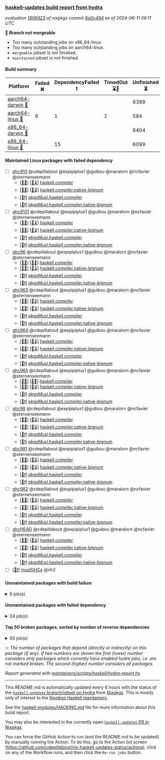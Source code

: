 ### [haskell-updates build report from hydra](https://hydra.nixos.org/jobset/nixpkgs/haskell-updates)
*evaluation [1806923](https://hydra.nixos.org/eval/1806923) of nixpkgs commit [8a0c494](https://github.com/NixOS/nixpkgs/commits/8a0c4944e56f445d53c8f16f5ffcb86edd946452) as of 2024-06-11 06:11 UTC*

🔴 **Branch not mergeable**
  * Too many outstanding jobs on x86_64-linux.
  * Too many outstanding jobs on aarch64-linux.
  * `mergeable` jobset is not finished.
  * `maintained` jobset is not finished.

#### Build summary

 | Platform | Failed ❌ | DependencyFailed ❗ | TimedOut ⌛🚫 | Unfinished ⏳ | Success ✅ | 
 | --- | --- | --- | --- | --- | --- | 
 | [aarch64-darwin 🍏](https://hydra.nixos.org/eval/1806923?filter=.aarch64-darwin) |  |  |  | 6389 | 2 | 
 | [aarch64-linux 📱](https://hydra.nixos.org/eval/1806923?filter=.aarch64-linux) | 6 | 1 | 2 | 584 | 5888 | 
 | [x86_64-darwin 🍎](https://hydra.nixos.org/eval/1806923?filter=.x86_64-darwin) |  |  |  | 6404 | 3 | 
 | [x86_64-linux 🐧](https://hydra.nixos.org/eval/1806923?filter=.x86_64-linux) |  | 15 |  | 6099 | 424 | 
#### Maintained Linux packages with failed dependency
- [ ] [ghc910](https://hydra.nixos.org/eval/1806923?filter=ghc910) @cdepillabout @expipiplus1 @guibou @maralorn @ncfavier @sternenseemann
  - [[📱✅]](https://hydra.nixos.org/build/262668985) [[🐧⏳]](https://hydra.nixos.org/build/262659595) [haskell.compiler](https://hydra.nixos.org/eval/1806923?filter=haskell.compiler.ghc910)
  - [[📱✅]](https://hydra.nixos.org/build/262664456) [[🐧⏳]](https://hydra.nixos.org/build/262670418) [haskell.compiler.native-bignum](https://hydra.nixos.org/eval/1806923?filter=haskell.compiler.native-bignum.ghc910)
  -  [[🐧❗]](https://hydra.nixos.org/build/262653115) [pkgsMusl.haskell.compiler](https://hydra.nixos.org/eval/1806923?filter=pkgsMusl.haskell.compiler.ghc910)
  -  [[🐧❗]](https://hydra.nixos.org/build/262666274) [pkgsMusl.haskell.compiler.native-bignum](https://hydra.nixos.org/eval/1806923?filter=pkgsMusl.haskell.compiler.native-bignum.ghc910)
- [ ] [ghc9101](https://hydra.nixos.org/eval/1806923?filter=ghc9101) @cdepillabout @expipiplus1 @guibou @maralorn @ncfavier @sternenseemann
  - [[📱✅]](https://hydra.nixos.org/build/262672603) [[🐧⏳]](https://hydra.nixos.org/build/262656991) [haskell.compiler](https://hydra.nixos.org/eval/1806923?filter=haskell.compiler.ghc9101)
  - [[📱✅]](https://hydra.nixos.org/build/262657693) [[🐧⏳]](https://hydra.nixos.org/build/262670287) [haskell.compiler.native-bignum](https://hydra.nixos.org/eval/1806923?filter=haskell.compiler.native-bignum.ghc9101)
  -  [[🐧❗]](https://hydra.nixos.org/build/262668291) [pkgsMusl.haskell.compiler](https://hydra.nixos.org/eval/1806923?filter=pkgsMusl.haskell.compiler.ghc9101)
  -  [[🐧❗]](https://hydra.nixos.org/build/262656759) [pkgsMusl.haskell.compiler.native-bignum](https://hydra.nixos.org/eval/1806923?filter=pkgsMusl.haskell.compiler.native-bignum.ghc9101)
- [ ] [ghc96](https://hydra.nixos.org/eval/1806923?filter=ghc96) @cdepillabout @expipiplus1 @guibou @maralorn @ncfavier @sternenseemann
  - [[📱✅]](https://hydra.nixos.org/build/262652134) [[🐧✅]](https://hydra.nixos.org/build/262649803) [haskell.compiler](https://hydra.nixos.org/eval/1806923?filter=haskell.compiler.ghc96)
  - [[📱✅]](https://hydra.nixos.org/build/262665569) [[🐧⏳]](https://hydra.nixos.org/build/262648675) [haskell.compiler.native-bignum](https://hydra.nixos.org/eval/1806923?filter=haskell.compiler.native-bignum.ghc96)
  -  [[🐧❗]](https://hydra.nixos.org/build/262649143) [pkgsMusl.haskell.compiler](https://hydra.nixos.org/eval/1806923?filter=pkgsMusl.haskell.compiler.ghc96)
  -  [[🐧❗]](https://hydra.nixos.org/build/262656483) [pkgsMusl.haskell.compiler.native-bignum](https://hydra.nixos.org/eval/1806923?filter=pkgsMusl.haskell.compiler.native-bignum.ghc96)
- [ ] [ghc963](https://hydra.nixos.org/eval/1806923?filter=ghc963) @cdepillabout @expipiplus1 @guibou @maralorn @ncfavier @sternenseemann
  - [[📱✅]](https://hydra.nixos.org/build/262657790) [[🐧⏳]](https://hydra.nixos.org/build/262672709) [haskell.compiler](https://hydra.nixos.org/eval/1806923?filter=haskell.compiler.ghc963)
  - [[📱✅]](https://hydra.nixos.org/build/262663211) [[🐧⏳]](https://hydra.nixos.org/build/262647932) [haskell.compiler.native-bignum](https://hydra.nixos.org/eval/1806923?filter=haskell.compiler.native-bignum.ghc963)
  -  [[🐧❗]](https://hydra.nixos.org/build/262664681) [pkgsMusl.haskell.compiler](https://hydra.nixos.org/eval/1806923?filter=pkgsMusl.haskell.compiler.ghc963)
  -  [[🐧❗]](https://hydra.nixos.org/build/262672292) [pkgsMusl.haskell.compiler.native-bignum](https://hydra.nixos.org/eval/1806923?filter=pkgsMusl.haskell.compiler.native-bignum.ghc963)
- [ ] [ghc964](https://hydra.nixos.org/eval/1806923?filter=ghc964) @cdepillabout @expipiplus1 @guibou @maralorn @ncfavier @sternenseemann
  - [[📱✅]](https://hydra.nixos.org/build/262666305) [[🐧⏳]](https://hydra.nixos.org/build/262672282) [haskell.compiler](https://hydra.nixos.org/eval/1806923?filter=haskell.compiler.ghc964)
  - [[📱✅]](https://hydra.nixos.org/build/262674040) [[🐧⏳]](https://hydra.nixos.org/build/262664353) [haskell.compiler.native-bignum](https://hydra.nixos.org/eval/1806923?filter=haskell.compiler.native-bignum.ghc964)
  -  [[🐧❗]](https://hydra.nixos.org/build/262655458) [pkgsMusl.haskell.compiler](https://hydra.nixos.org/eval/1806923?filter=pkgsMusl.haskell.compiler.ghc964)
  -  [[🐧❗]](https://hydra.nixos.org/build/262664731) [pkgsMusl.haskell.compiler.native-bignum](https://hydra.nixos.org/eval/1806923?filter=pkgsMusl.haskell.compiler.native-bignum.ghc964)
- [ ] [ghc965](https://hydra.nixos.org/eval/1806923?filter=ghc965) @cdepillabout @expipiplus1 @guibou @maralorn @ncfavier @sternenseemann
  - [[📱✅]](https://hydra.nixos.org/build/262668397) [[🐧✅]](https://hydra.nixos.org/build/262671980) [haskell.compiler](https://hydra.nixos.org/eval/1806923?filter=haskell.compiler.ghc965)
  - [[📱✅]](https://hydra.nixos.org/build/262657761) [[🐧⏳]](https://hydra.nixos.org/build/262661853) [haskell.compiler.native-bignum](https://hydra.nixos.org/eval/1806923?filter=haskell.compiler.native-bignum.ghc965)
  -  [[🐧❗]](https://hydra.nixos.org/build/262664962) [pkgsMusl.haskell.compiler](https://hydra.nixos.org/eval/1806923?filter=pkgsMusl.haskell.compiler.ghc965)
  -  [[🐧❗]](https://hydra.nixos.org/build/262668226) [pkgsMusl.haskell.compiler.native-bignum](https://hydra.nixos.org/eval/1806923?filter=pkgsMusl.haskell.compiler.native-bignum.ghc965)
- [ ] [ghc98](https://hydra.nixos.org/eval/1806923?filter=ghc98) @cdepillabout @expipiplus1 @guibou @maralorn @ncfavier @sternenseemann
  - [[📱✅]](https://hydra.nixos.org/build/262673169) [[🐧⏳]](https://hydra.nixos.org/build/262650294) [haskell.compiler](https://hydra.nixos.org/eval/1806923?filter=haskell.compiler.ghc98)
  - [[📱✅]](https://hydra.nixos.org/build/262665316) [[🐧⏳]](https://hydra.nixos.org/build/262665090) [haskell.compiler.native-bignum](https://hydra.nixos.org/eval/1806923?filter=haskell.compiler.native-bignum.ghc98)
  -  [[🐧❗]](https://hydra.nixos.org/build/262667784) [pkgsMusl.haskell.compiler](https://hydra.nixos.org/eval/1806923?filter=pkgsMusl.haskell.compiler.ghc98)
  -  [[🐧❗]](https://hydra.nixos.org/build/262670966) [pkgsMusl.haskell.compiler.native-bignum](https://hydra.nixos.org/eval/1806923?filter=pkgsMusl.haskell.compiler.native-bignum.ghc98)
- [ ] [ghc981](https://hydra.nixos.org/eval/1806923?filter=ghc981) @cdepillabout @expipiplus1 @guibou @maralorn @ncfavier @sternenseemann
  - [[📱✅]](https://hydra.nixos.org/build/262673276) [[🐧⏳]](https://hydra.nixos.org/build/262674209) [haskell.compiler](https://hydra.nixos.org/eval/1806923?filter=haskell.compiler.ghc981)
  - [[📱✅]](https://hydra.nixos.org/build/262652824) [[🐧⏳]](https://hydra.nixos.org/build/262675176) [haskell.compiler.native-bignum](https://hydra.nixos.org/eval/1806923?filter=haskell.compiler.native-bignum.ghc981)
  -  [[🐧❗]](https://hydra.nixos.org/build/262675153) [pkgsMusl.haskell.compiler](https://hydra.nixos.org/eval/1806923?filter=pkgsMusl.haskell.compiler.ghc981)
  -  [[🐧❗]](https://hydra.nixos.org/build/262653197) [pkgsMusl.haskell.compiler.native-bignum](https://hydra.nixos.org/eval/1806923?filter=pkgsMusl.haskell.compiler.native-bignum.ghc981)
- [ ] [ghc982](https://hydra.nixos.org/eval/1806923?filter=ghc982) @cdepillabout @expipiplus1 @guibou @maralorn @ncfavier @sternenseemann
  - [[📱✅]](https://hydra.nixos.org/build/262661906) [[🐧⏳]](https://hydra.nixos.org/build/262670037) [haskell.compiler](https://hydra.nixos.org/eval/1806923?filter=haskell.compiler.ghc982)
  - [[📱✅]](https://hydra.nixos.org/build/262673898) [[🐧⏳]](https://hydra.nixos.org/build/262657211) [haskell.compiler.native-bignum](https://hydra.nixos.org/eval/1806923?filter=haskell.compiler.native-bignum.ghc982)
  -  [[🐧❗]](https://hydra.nixos.org/build/262667290) [pkgsMusl.haskell.compiler](https://hydra.nixos.org/eval/1806923?filter=pkgsMusl.haskell.compiler.ghc982)
  -  [[🐧❗]](https://hydra.nixos.org/build/262650996) [pkgsMusl.haskell.compiler.native-bignum](https://hydra.nixos.org/eval/1806923?filter=pkgsMusl.haskell.compiler.native-bignum.ghc982)
- [ ] [ghcHEAD](https://hydra.nixos.org/eval/1806923?filter=ghcHEAD) @cdepillabout @expipiplus1 @guibou @maralorn @ncfavier @sternenseemann
  - [[📱✅]](https://hydra.nixos.org/build/262673686) [[🐧⏳]](https://hydra.nixos.org/build/262653741) [haskell.compiler](https://hydra.nixos.org/eval/1806923?filter=haskell.compiler.ghcHEAD)
  - [[📱✅]](https://hydra.nixos.org/build/262671209) [[🐧⏳]](https://hydra.nixos.org/build/262672329) [haskell.compiler.native-bignum](https://hydra.nixos.org/eval/1806923?filter=haskell.compiler.native-bignum.ghcHEAD)
  -  [[🐧❗]](https://hydra.nixos.org/build/262659274) [pkgsMusl.haskell.compiler](https://hydra.nixos.org/eval/1806923?filter=pkgsMusl.haskell.compiler.ghcHEAD)
  -  [[🐧❗]](https://hydra.nixos.org/build/262664565) [pkgsMusl.haskell.compiler.native-bignum](https://hydra.nixos.org/eval/1806923?filter=pkgsMusl.haskell.compiler.native-bignum.ghcHEAD)
- [ ] [[🐧❗]](https://hydra.nixos.org/build/262653265) [muslGHCs](https://hydra.nixos.org/eval/1806923?filter=muslGHCs) @nh2
#### Unmaintained packages with build failure
<details><summary>6 job(s) </summary>

- [ ] [[🍏⏳]](https://hydra.nixos.org/build/262664926) [[📱❌]](https://hydra.nixos.org/build/262669091) [[🍎⏳]](https://hydra.nixos.org/build/262658257) [[🐧⏳]](https://hydra.nixos.org/build/262649167) [haskellPackages.nlopt-haskell](https://hydra.nixos.org/eval/1806923?filter=haskellPackages.nlopt-haskell)  ⤴️ 1 | 1
- [ ] [[🍏⏳]](https://hydra.nixos.org/build/262664262) [[📱❌]](https://hydra.nixos.org/build/262670634) [[🍎⏳]](https://hydra.nixos.org/build/262650110) [[🐧⏳]](https://hydra.nixos.org/build/262655366) [haskellPackages.freetype2](https://hydra.nixos.org/eval/1806923?filter=haskellPackages.freetype2)  ⤴️ 0 | 12
- [ ] [[🍏⏳]](https://hydra.nixos.org/build/262657498) [[📱❌]](https://hydra.nixos.org/build/262660734) [[🍎⏳]](https://hydra.nixos.org/build/262673843) [[🐧⏳]](https://hydra.nixos.org/build/262664893) [haskellPackages.hw-simd](https://hydra.nixos.org/eval/1806923?filter=haskellPackages.hw-simd)  ⤴️ 0 | 9
- [ ] [[🍏⏳]](https://hydra.nixos.org/build/262657430) [[📱❌]](https://hydra.nixos.org/build/262671201) [[🍎⏳]](https://hydra.nixos.org/build/262670159) [[🐧⏳]](https://hydra.nixos.org/build/262664883) [haskellPackages.HsASA](https://hydra.nixos.org/eval/1806923?filter=haskellPackages.HsASA) 
- [ ] [[🍏⏳]](https://hydra.nixos.org/build/262656447) [[📱❌]](https://hydra.nixos.org/build/262660846) [[🍎⏳]](https://hydra.nixos.org/build/262653528) [[🐧⏳]](https://hydra.nixos.org/build/262663201) [haskellPackages.bluefin-algae](https://hydra.nixos.org/eval/1806923?filter=haskellPackages.bluefin-algae) 
- [ ] [[🍏⏳]](https://hydra.nixos.org/build/262668567) [[📱❌]](https://hydra.nixos.org/build/262669704) [[🍎⏳]](https://hydra.nixos.org/build/262667181) [[🐧⏳]](https://hydra.nixos.org/build/262672081) [haskellPackages.simdutf](https://hydra.nixos.org/eval/1806923?filter=haskellPackages.simdutf) 
</details>

#### Unmaintained packages with failed dependency
<details><summary>24 job(s) </summary>

- [ ] [random](https://hydra.nixos.org/eval/1806923?filter=random)  ⤴️ 2235 | 7326
  - [[🍏⏳]](https://hydra.nixos.org/build/262660131) [[📱✅]](https://hydra.nixos.org/build/262664701) [[🍎⏳]](https://hydra.nixos.org/build/262653774) [[🐧✅]](https://hydra.nixos.org/build/262674084) [haskellPackages](https://hydra.nixos.org/eval/1806923?filter=haskellPackages.random)
  -    [[🐧❗]](https://hydra.nixos.org/build/262651721) [pkgsMusl.haskellPackages](https://hydra.nixos.org/eval/1806923?filter=pkgsMusl.haskellPackages.random)
  -    [[🐧⏳]](https://hydra.nixos.org/build/262670089) [pkgsStatic.haskell.packages.native-bignum.ghc948](https://hydra.nixos.org/eval/1806923?filter=pkgsStatic.haskell.packages.native-bignum.ghc948.random)
  -    [[🐧⏳]](https://hydra.nixos.org/build/262654598) [pkgsStatic.haskell.packages.native-bignum.ghc982](https://hydra.nixos.org/eval/1806923?filter=pkgsStatic.haskell.packages.native-bignum.ghc982.random)
  -    [[🐧⏳]](https://hydra.nixos.org/build/262672590) [pkgsStatic.haskellPackages](https://hydra.nixos.org/eval/1806923?filter=pkgsStatic.haskellPackages.random)
- [ ] [lens](https://hydra.nixos.org/eval/1806923?filter=lens)  ⤴️ 712 | 2485
  - [[🍏⏳]](https://hydra.nixos.org/build/262654959) [[📱✅]](https://hydra.nixos.org/build/262652322) [[🍎⏳]](https://hydra.nixos.org/build/262659211) [[🐧⏳]](https://hydra.nixos.org/build/262668282) [haskellPackages](https://hydra.nixos.org/eval/1806923?filter=haskellPackages.lens)
  -    [[🐧❗]](https://hydra.nixos.org/build/262664344) [pkgsMusl.haskellPackages](https://hydra.nixos.org/eval/1806923?filter=pkgsMusl.haskellPackages.lens)
  -    [[🐧⏳]](https://hydra.nixos.org/build/262673233) [pkgsStatic.haskell.packages.native-bignum.ghc948](https://hydra.nixos.org/eval/1806923?filter=pkgsStatic.haskell.packages.native-bignum.ghc948.lens)
  -    [[🐧⏳]](https://hydra.nixos.org/build/262655763) [pkgsStatic.haskellPackages](https://hydra.nixos.org/eval/1806923?filter=pkgsStatic.haskellPackages.lens)
- [ ] [ihaskell](https://hydra.nixos.org/eval/1806923?filter=ihaskell)  ⤴️ 7 | 17
  -    [[🐧❗]](https://hydra.nixos.org/build/262665161) [toplevel](https://hydra.nixos.org/eval/1806923?filter=ihaskell)
  - [[🍏⏳]](https://hydra.nixos.org/build/262670369) [[📱✅]](https://hydra.nixos.org/build/262674817) [[🍎⏳]](https://hydra.nixos.org/build/262648753) [[🐧⏳]](https://hydra.nixos.org/build/262648996) [haskellPackages](https://hydra.nixos.org/eval/1806923?filter=haskellPackages.ihaskell)
- [ ] [hello](https://hydra.nixos.org/eval/1806923?filter=hello) 
  - [[🍏⏳]](https://hydra.nixos.org/build/262666486) [[📱✅]](https://hydra.nixos.org/build/262655135) [[🍎⏳]](https://hydra.nixos.org/build/262651752) [[🐧⏳]](https://hydra.nixos.org/build/262653838) [haskellPackages](https://hydra.nixos.org/eval/1806923?filter=haskellPackages.hello)
  - [[🍏⏳]](https://hydra.nixos.org/build/262652016)  [[🍎⏳]](https://hydra.nixos.org/build/262654256) [[🐧⏳]](https://hydra.nixos.org/build/262662409) [pkgsCross.ghcjs.haskell.packages.ghc98](https://hydra.nixos.org/eval/1806923?filter=pkgsCross.ghcjs.haskell.packages.ghc98.hello)
  - [[🍏⏳]](https://hydra.nixos.org/build/262656454)  [[🍎⏳]](https://hydra.nixos.org/build/262652698) [[🐧⏳]](https://hydra.nixos.org/build/262665099) [pkgsCross.ghcjs.haskell.packages.ghcHEAD](https://hydra.nixos.org/eval/1806923?filter=pkgsCross.ghcjs.haskell.packages.ghcHEAD.hello)
  - [[🍏⏳]](https://hydra.nixos.org/build/262671338)  [[🍎⏳]](https://hydra.nixos.org/build/262671237) [[🐧⏳]](https://hydra.nixos.org/build/262649385) [pkgsCross.ghcjs.haskellPackages](https://hydra.nixos.org/eval/1806923?filter=pkgsCross.ghcjs.haskellPackages.hello)
  -    [[🐧❗]](https://hydra.nixos.org/build/262667303) [pkgsMusl.haskellPackages](https://hydra.nixos.org/eval/1806923?filter=pkgsMusl.haskellPackages.hello)
  -    [[🐧⏳]](https://hydra.nixos.org/build/262659417) [pkgsStatic.haskell.packages.native-bignum.ghc948](https://hydra.nixos.org/eval/1806923?filter=pkgsStatic.haskell.packages.native-bignum.ghc948.hello)
  -    [[🐧⏳]](https://hydra.nixos.org/build/262654567) [pkgsStatic.haskell.packages.native-bignum.ghc982](https://hydra.nixos.org/eval/1806923?filter=pkgsStatic.haskell.packages.native-bignum.ghc982.hello)
  -    [[🐧⏳]](https://hydra.nixos.org/build/262670500) [pkgsStatic.haskellPackages](https://hydra.nixos.org/eval/1806923?filter=pkgsStatic.haskellPackages.hello)
- [ ] [[🍏⏳]](https://hydra.nixos.org/build/262652638) [[📱❗]](https://hydra.nixos.org/build/262674261) [[🍎⏳]](https://hydra.nixos.org/build/262664210) [[🐧⏳]](https://hydra.nixos.org/build/262653366) [haskellPackages.hmatrix-nlopt](https://hydra.nixos.org/eval/1806923?filter=haskellPackages.hmatrix-nlopt) 
</details>

#### Top 50 broken packages, sorted by number of reverse dependencies
<details><summary>50 job(s) </summary>

[gogol-core](https://packdeps.haskellers.com/reverse/gogol-core) ⤴️ 184  
[haskell98](https://packdeps.haskellers.com/reverse/haskell98) ⤴️ 152  
[failure](https://packdeps.haskellers.com/reverse/failure) ⤴️ 72  
[connection](https://packdeps.haskellers.com/reverse/connection) ⤴️ 56  
[enumerator](https://packdeps.haskellers.com/reverse/enumerator) ⤴️ 56  
[util](https://packdeps.haskellers.com/reverse/util) ⤴️ 49  
[derive](https://packdeps.haskellers.com/reverse/derive) ⤴️ 48  
[system-fileio](https://packdeps.haskellers.com/reverse/system-fileio) ⤴️ 45  
[web-routes](https://packdeps.haskellers.com/reverse/web-routes) ⤴️ 43  
[accelerate](https://packdeps.haskellers.com/reverse/accelerate) ⤴️ 42  
[syb-with-class](https://packdeps.haskellers.com/reverse/syb-with-class) ⤴️ 42  
[MonadCatchIO-transformers](https://packdeps.haskellers.com/reverse/MonadCatchIO-transformers) ⤴️ 41  
[TypeCompose](https://packdeps.haskellers.com/reverse/TypeCompose) ⤴️ 41  
[singletons-base](https://packdeps.haskellers.com/reverse/singletons-base) ⤴️ 41  
[PrimitiveArray](https://packdeps.haskellers.com/reverse/PrimitiveArray) ⤴️ 35  
[crypto-random](https://packdeps.haskellers.com/reverse/crypto-random) ⤴️ 35  
[rank1dynamic](https://packdeps.haskellers.com/reverse/rank1dynamic) ⤴️ 33  
[dual](https://packdeps.haskellers.com/reverse/dual) ⤴️ 32  
[hsp](https://packdeps.haskellers.com/reverse/hsp) ⤴️ 32  
[distributed-static](https://packdeps.haskellers.com/reverse/distributed-static) ⤴️ 31  
[language-ecmascript](https://packdeps.haskellers.com/reverse/language-ecmascript) ⤴️ 31  
[distributed-process](https://packdeps.haskellers.com/reverse/distributed-process) ⤴️ 30  
[iteratee](https://packdeps.haskellers.com/reverse/iteratee) ⤴️ 29  
[polysemy-time](https://packdeps.haskellers.com/reverse/polysemy-time) ⤴️ 29  
[composite-base](https://packdeps.haskellers.com/reverse/composite-base) ⤴️ 28  
[polysemy-resume](https://packdeps.haskellers.com/reverse/polysemy-resume) ⤴️ 28  
[polysemy-conc](https://packdeps.haskellers.com/reverse/polysemy-conc) ⤴️ 27  
[regexpr](https://packdeps.haskellers.com/reverse/regexpr) ⤴️ 26  
[crypto-numbers](https://packdeps.haskellers.com/reverse/crypto-numbers) ⤴️ 25  
[either-unwrap](https://packdeps.haskellers.com/reverse/either-unwrap) ⤴️ 25  
[polysemy-log](https://packdeps.haskellers.com/reverse/polysemy-log) ⤴️ 25  
[HList](https://packdeps.haskellers.com/reverse/HList) ⤴️ 24  
[web-routes-th](https://packdeps.haskellers.com/reverse/web-routes-th) ⤴️ 24  
[Crypto](https://packdeps.haskellers.com/reverse/Crypto) ⤴️ 22  
[crypto-pubkey](https://packdeps.haskellers.com/reverse/crypto-pubkey) ⤴️ 22  
[haskelldb](https://packdeps.haskellers.com/reverse/haskelldb) ⤴️ 22  
[wxdirect](https://packdeps.haskellers.com/reverse/wxdirect) ⤴️ 22  
[BiobaseTypes](https://packdeps.haskellers.com/reverse/BiobaseTypes) ⤴️ 21  
[alg](https://packdeps.haskellers.com/reverse/alg) ⤴️ 21  
[mmsyn2](https://packdeps.haskellers.com/reverse/mmsyn2) ⤴️ 21  
[userid](https://packdeps.haskellers.com/reverse/userid) ⤴️ 21  
[wxc](https://packdeps.haskellers.com/reverse/wxc) ⤴️ 21  
[biocore](https://packdeps.haskellers.com/reverse/biocore) ⤴️ 20  
[reform](https://packdeps.haskellers.com/reverse/reform) ⤴️ 20  
[wxcore](https://packdeps.haskellers.com/reverse/wxcore) ⤴️ 20  
[attoparsec-enumerator](https://packdeps.haskellers.com/reverse/attoparsec-enumerator) ⤴️ 19  
[bytestring-show](https://packdeps.haskellers.com/reverse/bytestring-show) ⤴️ 19  
[cprng-aes](https://packdeps.haskellers.com/reverse/cprng-aes) ⤴️ 19  
[fay](https://packdeps.haskellers.com/reverse/fay) ⤴️ 19  
[harp](https://packdeps.haskellers.com/reverse/harp) ⤴️ 19  
</details>


*⤴️: The number of packages that depend (directly or indirectly) on this package (if any). If two numbers are shown the first (lower) number considers only packages which currently have enabled hydra jobs, i.e. are not marked broken. The second (higher) number considers all packages.*

*Report generated with [maintainers/scripts/haskell/hydra-report.hs](https://github.com/NixOS/nixpkgs/blob/haskell-updates/maintainers/scripts/haskell/hydra-report.hs)*


----------------------------------------------------------------------

This README.md is automatically updated every 6 hours with the status of the
[`haskell-updates` branch/jobset on Hydra](https://hydra.nixos.org/jobset/nixpkgs/haskell-updates)
from [Nixpkgs](https://github.com/NixOS/nixpkgs).  This is mostly only of
interest to the [Nixpkgs Haskell maintainers](https://github.com/orgs/NixOS/teams/haskell).

See the
[haskell-modules/HACKING.md](https://github.com/NixOS/nixpkgs/blob/haskell-updates/pkgs/development/haskell-modules/HACKING.md)
file for more information about this build report.

You may also be interested in the currently open
[`haskell-updates` PR in Nixpkgs](https://github.com/nixos/nixpkgs/pulls?q=is%3Apr+is%3Aopen+head%3Ahaskell-updates).

You can force the GitHub Action to run (and the README.md to be updated) by
manually running the Action.  To do this, go to the Action list screen
(https://github.com/cdepillabout/nix-haskell-updates-status/actions),
click on any of the Workflow runs, and then click the `Re-run jobs` button.
